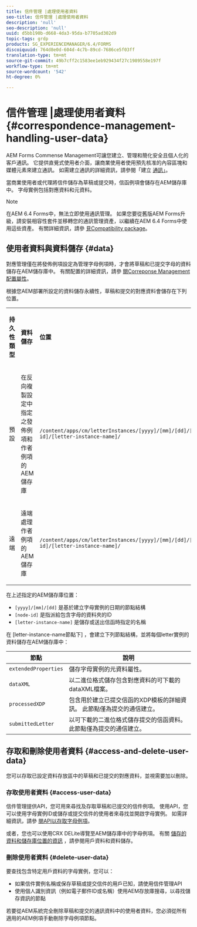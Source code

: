 ```yaml
---
title: 信件管理 |處理使用者資料
seo-title: 信件管理 |處理使用者資料
description: 'null'
seo-description: 'null'
uuid: d5bb190b-d668-4da3-95da-b7705ad302d9
topic-tags: grdp
products: SG_EXPERIENCEMANAGER/6.4/FORMS
discoiquuid: 764d8e0d-604d-4c7b-89cd-7686ce5f03ff
translation-type: tm+mt
source-git-commit: 49b7cff2c1583ee1eb929434f27c1989558e197f
workflow-type: tm+mt
source-wordcount: '542'
ht-degree: 0%

---
```



# 信件管理 |處理使用者資料 {#correspondence-management-handling-user-data}

AEM Forms Commense Management可讓您建立、管理和簡化安全且個人化的客戶通訊。 它提供直覺式使用者介面，讓商業使用者使用預先核准的內容區塊和媒體元素來建立通訊。 如需建立通訊的詳細資訊，請參閱「建立 [通訊」](/help/forms/using/create-correspondence.md)。

當商業使用者或代理將信件儲存為草稿或提交時，信函例項會儲存在AEM儲存庫中。 字母實例包括對應資料和元資料。

>[!NOTE]
>
>在AEM 6.4 Forms中，無法立即使用通訊管理。 如果您要從舊版AEM Forms升級，請安裝相容性套件並移轉您的通訊管理資產，以繼續在AEM 6.4 Forms中使用這些資產。 有關詳細資訊，請參 [見Compatibility package](/help/forms/using/compatibility-package.md)。

## 使用者資料與資料儲存 {#data}

對應管理僅在將發佈例項設定為管理字母例項時，才會將草稿和已提交字母的資料儲存在AEM儲存庫中。 有關配置的詳細資訊，請參 [閱Correponse Management配置屬性](/help/forms/using/cm-configuration-properties.md)。

根據您AEM部署所設定的資料儲存永續性，草稿和提交的對應資料會儲存在下列位置。

<table> 
 <tbody>
  <tr>
   <td><p><strong>持久性類型</strong></p> </td> 
   <td><p><strong>資料儲存</strong></p> </td> 
   <td><p><strong>位置</strong></p> </td> 
  </tr>
  <tr>
   <td><p>預設</p> </td> 
   <td><p>在反向複製設定中指定之發佈例項和作者例項的AEM儲存庫</p> </td> 
   <td><p><code>/content/apps/cm/letterInstances/[yyyy]/[mm]/[dd]/[node-id]/[letter-instance-name]/</code> </p> </td> 
  </tr>
  <tr>
   <td><p>遠端</p> </td> 
   <td><p>遠端處理作者例項的AEM儲存庫</p> </td> 
   <td><p><code>/content/apps/cm/letterInstances/[yyyy]/[mm]/[dd]/[node-id]/[letter-instance-name]/</code></p> </td> 
  </tr>
 </tbody>
</table>

在上述指定的AEM儲存庫位置：

* `[yyyy]/[mm]/[dd]` 是基於建立字母實例的日期的節點結構
* `[node-id]` 是指派給包含字母的資料夾的ID
* `[letter-instance-name]` 是儲存或送出信函時指定的名稱

在 [letter-instance-name節點下] ，會建立下列節點結構，並將每個letter實例的資料儲存在AEM儲存庫中：

| 節點 | 說明 |
|---|---|
| `extendedProperties` | 儲存字母實例的元資料屬性。 |
| `dataXML` | 以二進位格式儲存包含對應資料的可下載的dataXML檔案。 |
| `processedXDP` | 包含用於建立已提交信函的XDP模板的詳細資訊。 此節點僅為提交的通信建立。 |
| `submittedLetter` | 以可下載的二進位格式儲存提交的信函資料。 此節點僅為提交的通信建立。 |

## 存取和刪除使用者資料 {#access-and-delete-user-data}

您可以存取已設定資料存放區中的草稿和已提交的對應資料，並視需要加以刪除。

### 存取使用者資料 {#access-user-data}

信件管理提供API，您可用來尋找及存取草稿和已提交的信件例項。 使用API，您可以使用字母實例ID或儲存或提交信件的使用者來尋找並開啟字母實例。 如需詳細資訊，請參 [閱API以存取字母例項](/help/forms/using/cm-apis-to-access-letter-instances.md)。

或者，您也可以使用CRX DELite導覽至AEM儲存庫中的字母例項。 有關 [儲存的資料和儲存庫位置的資訊](/help/forms/using/correspondence-management-handling-user-data.md#data) ，請參閱用戶資料和資料儲存。

### 刪除使用者資料 {#delete-user-data}

要查找包含特定用戶資料的字母實例，您可以：

* 如果信件實例名稱或保存草稿或提交信件的用戶已知，請使用信件管理API
* 使用個人識別資訊（例如電子郵件ID或名稱）使用AEM存放庫搜尋，以尋找儲存資訊的節點

若要從AEM系統完全刪除草稿和提交的通訊資料中的使用者資料，您必須從所有適用的AEM例項手動刪除字母例項節點。
